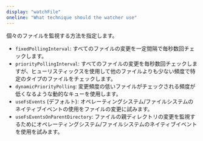 ```yaml
---
display: "watchFile"
oneline: "What technique should the watcher use"
---
```


個々のファイルを監視する方法を指定します。

- `fixedPollingInterval`: すべてのファイルの変更を一定間隔で毎秒数回チェックします。
- `priorityPollingInterval`: すべてのファイルの変更を毎秒数回チェックしますが、ヒューリスティックスを使用して他のファイルよりも少ない頻度で特定のタイプのファイルをチェックします。
- `dynamicPriorityPolling`: 変更頻度の低いファイルがチェックされる頻度が低くなるような動的なキューを使用します。
- `useFsEvents` (デフォルト): オペレーティングシステム/ファイルシステムのネイティブイベントの使用をファイルの変更に試みます。
- `useFsEventsOnParentDirectory`: ファイルの親ディレクトリの変更を監視するためにオペレーティングシステム/ファイルシステムのネイティブイベントを使用を試みます。
